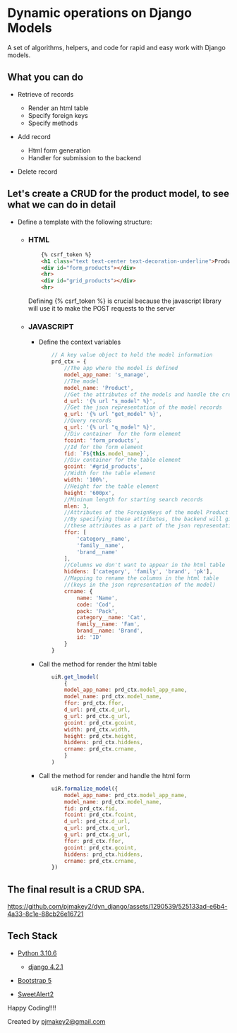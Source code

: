 # Dynamic operations on Django Models

A set of algorithms, helpers, and code for rapid and easy work with Django models.

## What you can do ##

* Retrieve of records
  * Render an html table
  * Specify foreign keys
  * Specify methods

* Add record
  * Html form generation
  * Handler for submission to the backend

* Delete record

## Let's create a CRUD for the product model, to see what we can do in detail
 * Define a template with the following structure:
   * ### HTML
        ```html
            {% csrf_token %}
            <h1 class="text text-center text-decoration-underline">Products</h1>
            <div id="form_products"></div>
            <hr>
            <div id="grid_products"></div>
            <hr> 
        ```
     Defining {% csrf_token %} is crucial because the javascript library will use it to make the POST requests to the server

   * ### JAVASCRIPT
      * Define the context variables
        ```javascript
            // A key value object to hold the model information
            prd_ctx = { 
                //The app where the model is defined
                model_app_name: 's_manage', 
                //The model
                model_name: 'Product', 
                //Get the attributes of the models and handle the creation of an individual record
                d_url: '{% url "s_model" %}', 
                //Get the json representation of the model records
                g_url: '{% url "get_model" %}', 
                //Query records
                q_url: '{% url "q_model" %}', 
                //Div container  for the form element
                fcoint: 'form_products', 
                //Id for the form element
                fid: `F${this.model_name}`, 
                //Div container for the table element
                gcoint: '#grid_products', 
                //Width for the table element
                width: '100%', 
                //Height for the table element
                height: '600px', 
                //Mininum length for starting search records
                mlen: 3, 
                //Attributes of the ForeignKeys of the model Product
                //By specifying these attributes, the backend will give us
                //these attributes as a part of the json representation of the records
                ffor: [
                    'category__name',
                    'family__name',
                    'brand__name'
                ],
                //Columns we don't want to appear in the html table
                hiddens: ['category', 'family', 'brand', 'pk'],
                //Mapping to rename the columns in the html table
                //(keys in the json representation of the model)
                crname: {
                    name: 'Name',
                    code: 'Cod',
                    pack: 'Pack',
                    category__name: 'Cat',
                    family__name: 'Fam',
                    brand__name: 'Brand',
                    id: 'ID'
                }
            }        
        ```
      * Call the method for render the html table
        ```javascript
            uiR.get_lmodel(
                {
                model_app_name: prd_ctx.model_app_name,
                model_name: prd_ctx.model_name,
                ffor: prd_ctx.ffor,
                d_url: prd_ctx.d_url,
                g_url: prd_ctx.g_url,
                gcoint: prd_ctx.gcoint,
                width: prd_ctx.width,
                height: prd_ctx.height,
                hiddens: prd_ctx.hiddens,
                crname: prd_ctx.crname,
                }
            )      
        ```
      * Call the method for render and handle the html form
        ```javascript
            uiR.formalize_model({
                model_app_name: prd_ctx.model_app_name,
                model_name: prd_ctx.model_name,
                fid: prd_ctx.fid,
                fcoint: prd_ctx.fcoint,
                d_url: prd_ctx.d_url,
                q_url: prd_ctx.q_url,
                g_url: prd_ctx.g_url,
                ffor: prd_ctx.ffor,
                gcoint: prd_ctx.gcoint,
                hiddens: prd_ctx.hiddens,
                crname: prd_ctx.crname,
            })
        ```
## The final result is a CRUD SPA.

https://github.com/pjmakey2/dyn_django/assets/1290539/525133ad-e6b4-4a33-8c1e-88cb26e16721

## Tech Stack

* [Python 3.10.6](https://www.python.org/)
    * [django 4.2.1](https://www.djangoproject.com/)

* [Bootstrap 5](https://getbootstrap.com/)

* [SweetAlert2](https://sweetalert2.github.io/#download)


Happy Coding!!!!

Created by pjmakey2@gmail.com

